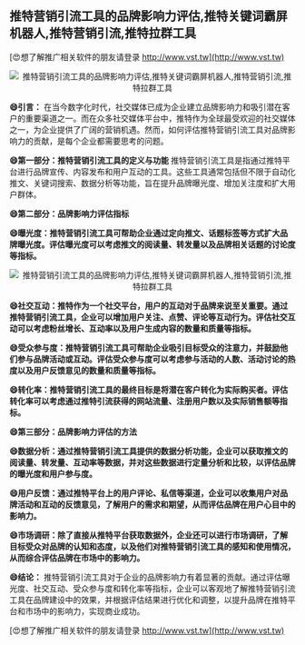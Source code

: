 ## **推特营销引流工具的品牌影响力评估,推特关键词霸屏机器人,推特营销引流,推特拉群工具**

[😍想了解推广相关软件的朋友请登录 http://www.vst.tw](http://www.vst.tw)

 <center><img src="https://vst.tw/MP4/tuiguang/png/2.png" alt="推特营销引流工具的品牌影响力评估,推特关键词霸屏机器人,推特营销引流,推特拉群工具"></center>

**😄引言：**
在当今数字化时代，社交媒体已成为企业建立品牌影响力和吸引潜在客户的重要渠道之一。而在众多社交媒体平台中，推特作为全球最受欢迎的社交媒体之一，为企业提供了广阔的营销机遇。然而，如何评估推特营销引流工具对品牌影响力的贡献，是每个企业都需要思考的问题。

**😄第一部分：推特营销引流工具的定义与功能**
推特营销引流工具是指通过推特平台进行品牌宣传、内容发布和用户互动的工具。这些工具通常包括但不限于自动化推文、关键词搜索、数据分析等功能，旨在提升品牌曝光度、增加关注度和扩大用户群体。

**😄第二部分：品牌影响力评估指标**

**😄曝光度：推特营销引流工具可帮助企业通过定向推文、话题标签等方式扩大品牌曝光度。评估曝光度可以考虑推文的阅读量、转发量以及品牌相关话题的讨论度等指标。**

 <center><img src="https://vst.tw/MP4/tuiguang/png/7.png" alt="推特营销引流工具的品牌影响力评估,推特关键词霸屏机器人,推特营销引流,推特拉群工具"></center>

**😄社交互动：推特作为一个社交平台，用户的互动对于品牌来说至关重要。通过推特营销引流工具，企业可以增加用户关注、点赞、评论等互动行为。评估社交互动可以考虑粉丝增长、互动率以及用户生成内容的数量和质量等指标。**

**😄受众参与度：推特营销引流工具可帮助企业吸引目标受众的注意力，并鼓励他们参与品牌活动或互动。评估受众参与度可以考虑参与活动的人数、活动讨论的热度以及用户反馈意见的数量和质量等指标。**

**😄转化率：推特营销引流工具的最终目标是将潜在客户转化为实际购买者。评估转化率可以考虑通过推特引流获得的网站流量、注册用户数以及实际销售额等指标。**

**😄第三部分：品牌影响力评估的方法**

**😄数据分析：通过推特营销引流工具提供的数据分析功能，企业可以获取推文的阅读量、转发量、互动率等数据，并对这些数据进行定量分析和比较，以评估品牌的曝光度和用户参与度。**

**😄用户反馈：通过推特平台上的用户评论、私信等渠道，企业可以收集用户对品牌活动和互动的反馈意见，了解用户的需求和期望，从而评估品牌在用户心目中的影响力。**

**😄市场调研：除了直接从推特平台获取数据外，企业还可以进行市场调研，了解目标受众对品牌的认知和态度，以及他们对推特营销引流工具的感知和使用情况，从而综合评估品牌在市场中的影响力。**

**😄结论：**
推特营销引流工具对于企业的品牌影响力有着显著的贡献。通过评估曝光度、社交互动、受众参与度和转化率等指标，企业可以客观地了解推特营销引流工具在品牌建设中的效果，并根据评估结果进行优化和调整，以提升品牌在推特平台和市场中的影响力，实现商业成功。

[😍想了解推广相关软件的朋友请登录 http://www.vst.tw](http://www.vst.tw)



